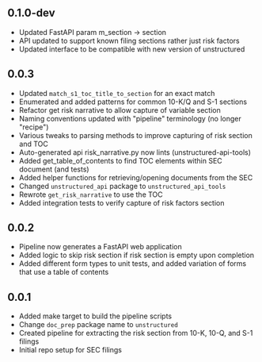 ## 0.1.0-dev

* Updated FastAPI param m_section -> section
* API updated to support known filing sections rather just risk factors
* Updated interface to be compatible with new version of unstructured

## 0.0.3

* Updated `match_s1_toc_title_to_section` for an exact match
* Enumerated and added patterns for common 10-K/Q and S-1 sections
* Refactor get risk narrative to allow capture of variable section
* Naming conventions updated with "pipeline" terminology (no longer "recipe")
* Various tweaks to parsing methods to improve capturing of risk section and TOC
* Auto-generated api risk_narrative.py now lints (unstructured-api-tools)
* Added get_table_of_contents to find TOC elements within SEC document (and tests)
* Added helper functions for retrieving/opening documents from the SEC
* Changed `unstructured_api` package to `unstructured_api_tools`
* Rewrote `get_risk_narrative` to use the TOC
* Added integration tests to verify capture of risk factors section

## 0.0.2

* Pipeline now generates a FastAPI web application
* Added logic to skip risk section if risk section is empty upon completion
* Added different form types to unit tests, and added variation of forms that use a table of contents

## 0.0.1

* Added make target to build the pipeline scripts
* Change `doc_prep` package name to `unstructured`
* Created pipeline for extracting the risk section from 10-K, 10-Q, and S-1 filings
* Initial repo setup for SEC filings
